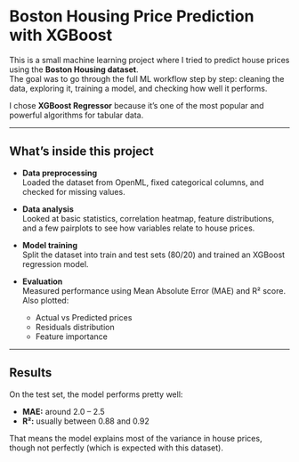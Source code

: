 #  Boston Housing Price Prediction with XGBoost

This is a small machine learning project where I tried to predict house prices using the **Boston Housing dataset**.  
The goal was to go through the full ML workflow step by step: cleaning the data, exploring it, training a model, and checking how well it performs.  

I chose **XGBoost Regressor** because it’s one of the most popular and powerful algorithms for tabular data.

---

## What’s inside this project
- **Data preprocessing**  
  Loaded the dataset from OpenML, fixed categorical columns, and checked for missing values.  

- **Data analysis**  
  Looked at basic statistics, correlation heatmap, feature distributions, and a few pairplots to see how variables relate to house prices.  

- **Model training**  
  Split the dataset into train and test sets (80/20) and trained an XGBoost regression model.  

- **Evaluation**  
  Measured performance using Mean Absolute Error (MAE) and R² score.  
  Also plotted:
  - Actual vs Predicted prices  
  - Residuals distribution  
  - Feature importance  

---

## Results
On the test set, the model performs pretty well:  
- **MAE:** around 2.0 – 2.5  
- **R²:** usually between 0.88 and 0.92  

That means the model explains most of the variance in house prices, though not perfectly (which is expected with this dataset).

